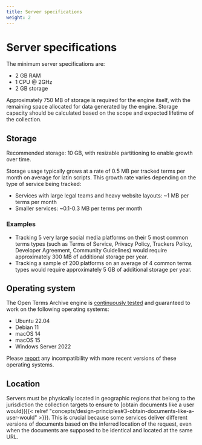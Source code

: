 ```yaml
---
title: Server specifications
weight: 2
---
```


# Server specifications

The minimum server specifications are:

- 2 GB RAM
- 1 CPU @ 2GHz
- 2 GB storage

Approximately 750 MB of storage is required for the engine itself, with the remaining space allocated for data generated by the engine. Storage capacity should be calculated based on the scope and expected lifetime of the collection.

## Storage

Recommended storage: 10 GB, with resizable partitioning to enable growth over time.

Storage usage typically grows at a rate of 0.5 MB per tracked terms per month on average for latin scripts. This growth rate varies depending on the type of service being tracked:

- Services with large legal teams and heavy website layouts: ~1 MB per terms per month
- Smaller services: ~0.1-0.3 MB per terms per month

### Examples

- Tracking 5 very large social media platforms on their 5 most common terms types (such as Terms of Service, Privacy Policy, Trackers Policy, Developer Agreement, Community Guidelines) would require approximately 300 MB of additional storage per year.
- Tracking a sample of 200 platforms on an average of 4 common terms types would require approximately 5 GB of additional storage per year.

## Operating system

The Open Terms Archive engine is [continuously tested](https://github.com/OpenTermsArchive/engine/blob/main/.github/workflows/test.yml#L12-L15) and guaranteed to work on the following operating systems:

- Ubuntu 22.04
- Debian 11
- macOS 14
- macOS 15
- Windows Server 2022

Please [report](https://github.com/OpenTermsArchive/engine/issues/new) any incompatibility with more recent versions of these operating systems.

## Location

Servers must be physically located in geographic regions that belong to the jurisdiction the collection targets to ensure to [obtain documents like a user would]({{< relref "concepts/design-principles#3-obtain-documents-like-a-user-would" >}}). This is crucial because some services deliver different versions of documents based on the inferred location of the request, even when the documents are supposed to be identical and located at the same URL.
